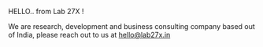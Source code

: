HELLO.. from Lab 27X !

We are research, development and business consulting company based out of India, please reach out to us at hello@lab27x.in

